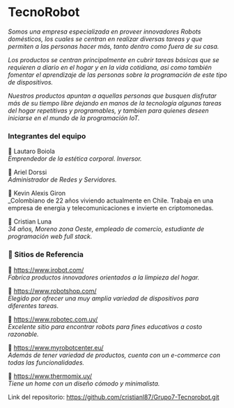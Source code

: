 # TecnoRobot 

_Somos una empresa especializada en proveer innovadores Robots domésticos, los cuales se centran en realizar diversas tareas y que permiten a las personas hacer más, tanto dentro como fuera de su casa._

_Los productos se centran principalmente en cubrir tareas básicas que se requieren a diario en el hogar y en la vida cotidiana, asi como también fomentar el aprendizaje de las personas sobre la programación de este tipo de dispositivos._

_Nuestros productos apuntan a aquellas personas que busquen disfrutar más de su tiempo libre dejando en manos de la tecnología algunas tareas del hogar repetitivas y programables, y tambien para quienes deseen iniciarse en el mundo de la programación IoT._

### Integrantes del equipo

🤖 Lautaro Boiola <br>
_Emprendedor de la estética corporal. Inversor._

🤖 Ariel Dorssi <br>
_Administrador de Redes y Servidores._

🤖 Kevin Alexis Giron <br>
_Colombiano de 22 años viviendo actualmente en Chile. Trabaja en una empresa de energia y telecomunicaciones e invierte en criptomonedas.

🤖 Cristian Luna <br>
_34 años, Moreno zona Oeste, empleado de comercio, estudiante de programación web full stack._


### 📰 Sitios de Referencia

🔗 https://www.irobot.com/ <br>
_Fabrica productos innovadores orientados a la limpieza del hogar._


🔗 https://www.robotshop.com/ <br>
_Elegido por ofrecer una muy amplia variedad de dispositivos para diferentes tareas._


🔗 https://www.robotec.com.uy/ <br>
_Excelente sitio para encontrar robots para fines educativos a costo razonable._

🔗 https://www.myrobotcenter.eu/ <br>
_Además de tener variedad de productos, cuenta con un e-commerce con todas las funcionalidades._


🔗 https://www.thermomix.uy/ <br>
_Tiene un home con un diseño cómodo y minimalista._


Link del repositorio: https://github.com/cristianl87/Grupo7-Tecnorobot.git
